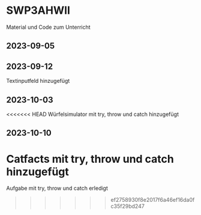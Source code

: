 # SWP3AHWII

Material und Code zum Unterricht

## 2023-09-05
## 2023-09-12
Textinputfeld hinzugefügt
## 2023-10-03
<<<<<<< HEAD
Würfelsimulator mit try, throw und catch hinzugefügt
## 2023-10-10
Catfacts mit try, throw und catch hinzugefügt
=======
Aufgabe mit try, throw und catch erledigt
>>>>>>> ef2758930f8e2017f6a46ef16da0fc35f29bd247
